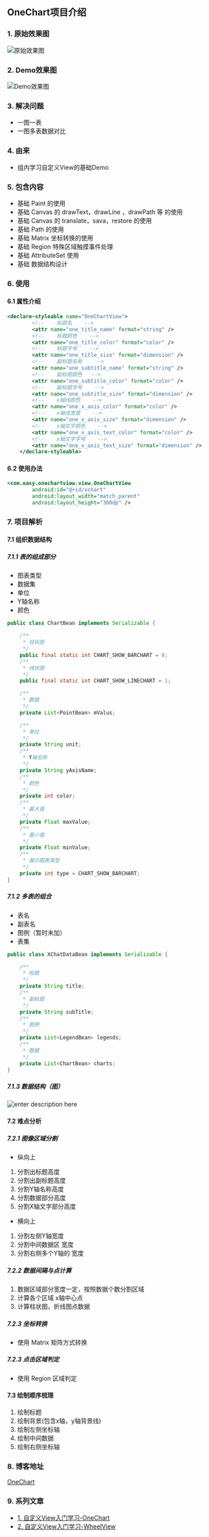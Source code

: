 ## OneChart项目介绍
### 1. 原始效果图
![原始效果图](http://www.nooocat.com/wp-content/uploads/2019/11/TIM截图20191028133344.jpg)

### 2. Demo效果图
![Demo效果图](http://www.nooocat.com/wp-content/uploads/2019/11/b568df4be026857d78b1113050b661a.jpg)

### 3. 解决问题
- 一图一表
- 一图多表数据对比

### 4. 由来
- 组内学习自定义View的基础Demo

### 5. 包含内容
- 基础 Paint 的使用
- 基础 Canvas 的 drawText，drawLine ，drawPath 等 的使用
- 基础 Canvas 的 translate，sava，restore 的使用
- 基础 Path 的使用
- 基础 Matrix 坐标转换的使用
- 基础 Region 特殊区域触摸事件处理
- 基础 AttributeSet 使用
- 基础 数据结构设计

### 6. 使用

#### 6.1 属性介绍

``` xml
<declare-styleable name="OneChartView">
        <!--    标题名    -->
        <attr name="one_title_name" format="string" />
        <!--    标题颜色    -->
        <attr name="one_title_color" format="color" />
        <!--    标题字号    -->
        <attr name="one_title_size" format="dimension" />
        <!--    副标题名称    -->
        <attr name="one_subtitle_name" format="string" />
        <!--    副标题颜色   -->
        <attr name="one_subtitle_color" format="color" />
        <!--    副标题字号    -->
        <attr name="one_subtitle_size" format="dimension" />
        <!--    x轴线颜色    -->
        <attr name="one_x_axis_color" format="color" />
        <!--    x轴线宽度    -->
        <attr name="one_x_axis_size" format="dimension" />
        <!--    x轴文字颜色    -->
        <attr name="one_x_axis_text_color" format="color" />
        <!--    x轴文字字号    -->
        <attr name="one_x_axis_text_size" format="dimension" />
    </declare-styleable>
```
#### 6.2 使用办法

``` xml
<com.easy.onechartview.view.OneChartView
        android:id="@+id/xchart"
        android:layout_width="match_parent"
        android:layout_height="300dp" />
```

### 7. 项目解析

#### 7.1 组织数据结构

##### 7.1.1 表的组成部分
- 图表类型
- 数据集
- 单位
- Y轴名称
- 颜色

``` java
public class ChartBean implements Serializable {

    /**
     * 柱状图
     */
    public final static int CHART_SHOW_BARCHART = 0;
    /**
     * 线状图
     */
    public final static int CHART_SHOW_LINECHART = 1;

    /**
     * 数据
     */
    private List<PointBean> mValus;

    /**
     * 单位
     */
    private String unit;
    /**
     * Y轴名称
     */
    private String yAxisName;
    /**
     * 颜色
     */
    private int color;
    /**
     * 最大值
     */
    private Float maxValue;
    /**
     * 最小值
     */
    private Float minValue;
    /**
     * 展示图表类型
     */
    private int type = CHART_SHOW_BARCHART;
}
```

##### 7.1.2 多表的组合
- 表名
- 副表名
- 图例（暂时未加）
- 表集

``` java
public class XChatDataBean implements Serializable {

    /**
     * 标题
     */
    private String title;
    /**
     * 副标题
     */
    private String subTitle;
    /**
     * 图例
     */
    private List<LegendBean> legends;
    /**
     * 数据
     */
    private List<ChartBean> charts;
}
```

##### 7.1.3 数据结构（图）
![enter description here](http://www.nooocat.com/wp-content/uploads/2019/11/XChartDataBean.png)

#### 7.2 难点分析

##### 7.2.1 图像区域分割

- 纵向上
1. 分割出标题高度
2. 分割出副标题高度
3. 分割Y轴名称高度
4. 分割数据部分高度
5. 分割X轴文字部分高度

- 横向上
1. 分割左侧Y轴宽度
2. 分割中间数据区 宽度
3. 分割右侧多个Y轴的 宽度

##### 7.2.2 数据间隔与点计算

1. 数据区域部分宽度一定，按照数据个数分割区域
2. 计算各个区域 x轴中心点
3. 计算柱状图，折线图点数据

##### 7.2.3 坐标转换
- 使用 Matrix 矩阵方式转换

##### 7.2.3 点击区域判定
- 使用 Region 区域判定

#### 7.3 绘制顺序梳理
1. 绘制标题
2. 绘制背景(包含x轴，y轴背景线)
3. 绘制左侧坐标轴
4. 绘制中间数据
5. 绘制右侧坐标轴

### 8. 博客地址
[OneChart](http://www.nooocat.com/index.php/2019/11/04/283/)


### 9. 系列文章
- [1. 自定义View入门学习-OneChart](http://www.nooocat.com/index.php/2019/11/04/283/)
- [ 2. 自定义View入门学习-WheelView](http://www.nooocat.com/index.php/2019/11/15/296/)


